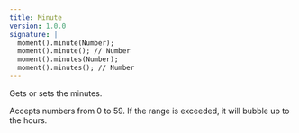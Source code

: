 ```yaml
---
title: Minute
version: 1.0.0
signature: |
  moment().minute(Number);
  moment().minute(); // Number
  moment().minutes(Number);
  moment().minutes(); // Number
---
```



Gets or sets the minutes.

Accepts numbers from 0 to 59. If the range is exceeded, it will bubble up to the hours.
